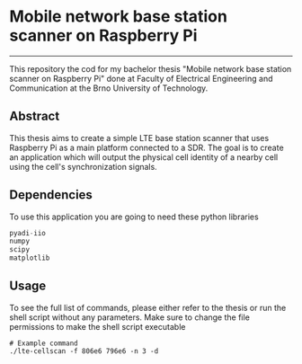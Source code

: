 # Mobile network base station scanner on Raspberry Pi

___
This repository the cod for my bachelor thesis "Mobile network base station scanner on Raspberry Pi" done at Faculty of Electrical Engineering and Communication at the Brno University of Technology.

## Abstract

This thesis aims to create a simple LTE base station scanner that uses Raspberry Pi as a main platform connected to a SDR. The goal is to create an application which will output the physical cell identity of a nearby cell using the cell's synchronization signals.

## Dependencies

To use this application you are going to need these python libraries

``` python
pyadi-iio
numpy
scipy
matplotlib
```

## Usage

To see the full list of commands, please either refer to the thesis or run the shell script without any parameters. Make sure to change the file permissions to make the shell script executable

``` shell
# Example command
./lte-cellscan -f 806e6 796e6 -n 3 -d
```
